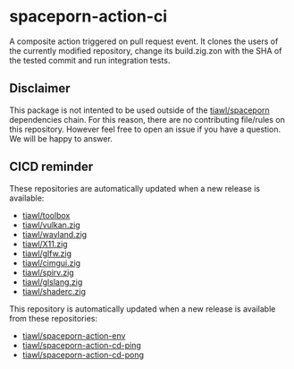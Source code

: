 # spaceporn-action-ci

A composite action triggered on pull request event. It clones the users of the currently modified repository, change its build.zig.zon with the SHA of the tested commit and run integration tests.

## Disclaimer

This package is not intented to be used outside of the [tiawl/spaceporn](https://github.com/tiawl/spaceporn) dependencies chain. For this reason, there are no contributing file/rules on this repository. However feel free to open an issue if you have a question. We will be happy to answer.

## CICD reminder

These repositories are automatically updated when a new release is available:
* [tiawl/toolbox](https://github.com/tiawl/toolbox)
* [tiawl/vulkan.zig](https://github.com/tiawl/vulkan.zig)
* [tiawl/wayland.zig](https://github.com/tiawl/wayland.zig)
* [tiawl/X11.zig](https://github.com/tiawl/X11.zig)
* [tiawl/glfw.zig](https://github.com/tiawl/glfw.zig)
* [tiawl/cimgui.zig](https://github.com/tiawl/cimgui.zig)
* [tiawl/spirv.zig](https://github.com/tiawl/spirv.zig)
* [tiawl/glslang.zig](https://github.com/tiawl/glslang.zig)
* [tiawl/shaderc.zig](https://github.com/tiawl/shaderc.zig)

This repository is automatically updated when a new release is available from these repositories:
* [tiawl/spaceporn-action-env](https://github.com/tiawl/spaceporn-action-env)
* [tiawl/spaceporn-action-cd-ping](https://github.com/tiawl/spaceporn-action-cd-ping)
* [tiawl/spaceporn-action-cd-pong](https://github.com/tiawl/spaceporn-action-cd-pong)
